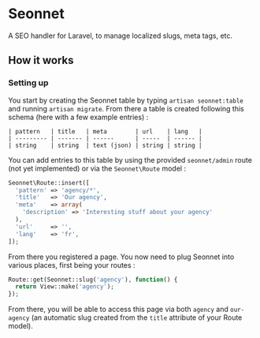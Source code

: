 # Seonnet

A SEO handler for Laravel, to manage localized slugs, meta tags, etc.

## How it works

### Setting up

You start by creating the Seonnet table by typing `artisan seonnet:table` and running `artisan migrate`. From there a table is created following this schema (here with a few example entries) :

    | pattern   | title   | meta        | url    | lang   |
    | --------- | ------- | ------      | -----  | ------ |
    | string    | string  | text (json) | string | string |

You can add entries to this table by using the provided `seonnet/admin` route (not yet implemented) or via the `Seonnet\Route` model :

```php
Seonnet\Route::insert([
  'pattern' => 'agency/*',
  'title'   => 'Our agency',
  'meta'    => array(
    'description' => 'Interesting stuff about your agency'
  ),
  'url'     => '',
  'lang'    => 'fr',
]);
```

From there you registered a page. You now need to plug Seonnet into various places, first being your routes :

```php
Route::get(Seonnet::slug('agency'), function() {
  return View::make('agency');
});
```

From there, you will be able to access this page via both `agency` and `our-agency` (an automatic slug created from the `title` attribute of your Route model).